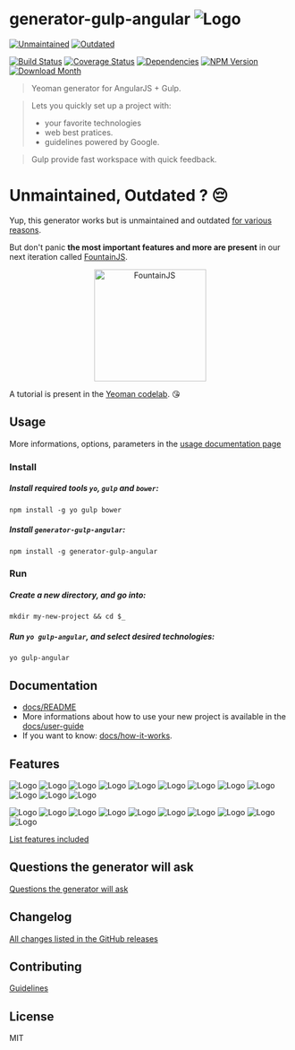 # generator-gulp-angular ![Logo](generators/app/templates/src/assets/images/generator-gulp-angular-logo.png)

[![Unmaintained](https://img.shields.io/badge/generator-unmaintained-red.svg?style=flat-square)](https://github.com/Swiip/generator-gulp-angular/pull/1155)
[![Outdated](https://img.shields.io/badge/generator-outdated-red.svg?style=flat-square)](https://github.com/Swiip/generator-gulp-angular/pull/1155)

[![Build Status](https://img.shields.io/travis/sophalch/generator-gulp-angular/master.svg?style=flat-square)](http://travis-ci.org/sophalch/generator-gulp-angular)
[![Coverage Status](https://img.shields.io/codecov/c/github/sophalch/generator-gulp-angular.svg?style=flat-square)](http://codecov.io/github/sophalch/generator-gulp-angular?branch=master)
[![Dependencies](http://img.shields.io/david/sophalch/generator-gulp-angular.svg?style=flat-square)](https://david-dm.org/eleven-labs/generator-gulp-angular)
[![NPM Version](http://img.shields.io/npm/v/generator-gulp-angular.svg?style=flat-square)](https://www.npmjs.org/package/generator-gulp-angular)
[![Download Month](http://img.shields.io/npm/dm/generator-gulp-angular.svg?style=flat-square)](https://www.npmjs.org/package/generator-gulp-angular)

> Yeoman generator for AngularJS + Gulp.

> Lets you quickly set up a project with:
> * your favorite technologies
> * web best pratices.
> * guidelines powered by Google.

> Gulp provide fast workspace with quick feedback.

# **Unmaintained**, **Outdated** ? :pensive:
Yup, this generator works but is unmaintained and outdated [for various reasons](https://github.com/Swiip/generator-gulp-angular/pull/1155).

But don't panic **the most important features and more are present** in our next iteration called [FountainJS](http://fountainjs.io/).

<p align="center">
  <a href="http://fountainjs.io/">
    <img alt="FountainJS" src="http://fountainjs.io/assets/imgs/fountain.png" width="200">
  </a>
</p>

A tutorial is present in the [Yeoman codelab](http://yeoman.io/codelab/). :kissing_heart:

## Usage

More informations, options, parameters in the [usage documentation page](docs/usage.md)

### Install

##### Install required tools `yo`, `gulp` and `bower`:
```
npm install -g yo gulp bower
```

##### Install `generator-gulp-angular`:
```
npm install -g generator-gulp-angular
```


### Run

##### Create a new directory, and go into:
```
mkdir my-new-project && cd $_
```

##### Run `yo gulp-angular`, and select desired technologies:
```
yo gulp-angular
```

## Documentation

* [docs/README](docs/README.md)
* More informations about how to use your new project is available in the [docs/user-guide](docs/user-guide.md)
* If you want to know: [docs/how-it-works](docs/how-it-works.md).


## Features

![Logo](docs/assets/gulp.png)
![Logo](docs/assets/angular.png)
![Logo](docs/assets/bootstrap.png)
![Logo](docs/assets/materialdesign.png)
![Logo](docs/assets/foundation.png)
![Logo](docs/assets/bower.png)
![Logo](docs/assets/webpack.png)
![Logo](docs/assets/karma.png)
![Logo](docs/assets/istanbul.png)
![Logo](docs/assets/browsersync.png)
![Logo](docs/assets/jasmine.png)
![Logo](docs/assets/protractor.png)

![Logo](docs/assets/babel.png)
![Logo](docs/assets/coffeescript.png)
![Logo](docs/assets/typescript.png)
![Logo](docs/assets/traceur.png)
![Logo](docs/assets/sass.png)
![Logo](docs/assets/less.png)
![Logo](docs/assets/stylus.png)
![Logo](docs/assets/jade.png)
![Logo](docs/assets/haml.png)
![Logo](docs/assets/handlebars.png)

[List features included](docs/usage.md#features-included-in-the-gulpfile)


## Questions the generator will ask

[Questions the generator will ask](docs/usage.md#questions-the-generator-will-ask)


## Changelog

[All changes listed in the GitHub releases](https://github.com/Swiip/generator-gulp-angular/releases)


## Contributing

[Guidelines](CONTRIBUTING.md)


## License

MIT
